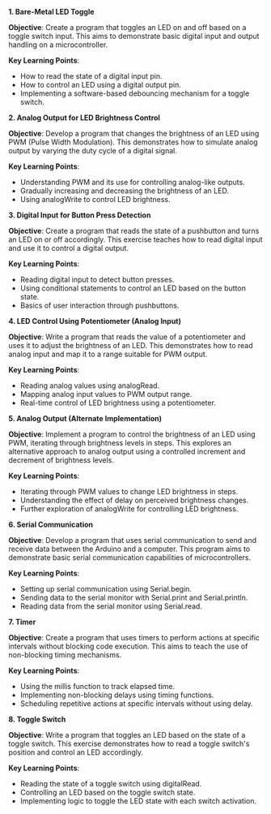 **1\. Bare-Metal LED Toggle**

**Objective**: Create a program that toggles an LED on and off based on a toggle switch input. This aims to demonstrate basic digital input and output handling on a microcontroller.

**Key Learning Points**:

- How to read the state of a digital input pin.
- How to control an LED using a digital output pin.
- Implementing a software-based debouncing mechanism for a toggle switch.

**2\. Analog Output for LED Brightness Control**

**Objective**: Develop a program that changes the brightness of an LED using PWM (Pulse Width Modulation). This demonstrates how to simulate analog output by varying the duty cycle of a digital signal.

**Key Learning Points**:

- Understanding PWM and its use for controlling analog-like outputs.
- Gradually increasing and decreasing the brightness of an LED.
- Using analogWrite to control LED brightness.

**3\. Digital Input for Button Press Detection**

**Objective**: Create a program that reads the state of a pushbutton and turns an LED on or off accordingly. This exercise teaches how to read digital input and use it to control a digital output.

**Key Learning Points**:

- Reading digital input to detect button presses.
- Using conditional statements to control an LED based on the button state.
- Basics of user interaction through pushbuttons.

**4\. LED Control Using Potentiometer (Analog Input)**

**Objective**: Write a program that reads the value of a potentiometer and uses it to adjust the brightness of an LED. This demonstrates how to read analog input and map it to a range suitable for PWM output.

**Key Learning Points**:

- Reading analog values using analogRead.
- Mapping analog input values to PWM output range.
- Real-time control of LED brightness using a potentiometer.

**5\. Analog Output (Alternate Implementation)**

**Objective**: Implement a program to control the brightness of an LED using PWM, iterating through brightness levels in steps. This explores an alternative approach to analog output using a controlled increment and decrement of brightness levels.

**Key Learning Points**:

- Iterating through PWM values to change LED brightness in steps.
- Understanding the effect of delay on perceived brightness changes.
- Further exploration of analogWrite for controlling LED brightness.

**6\. Serial Communication**

**Objective**: Develop a program that uses serial communication to send and receive data between the Arduino and a computer. This program aims to demonstrate basic serial communication capabilities of microcontrollers.

**Key Learning Points**:

- Setting up serial communication using Serial.begin.
- Sending data to the serial monitor with Serial.print and Serial.println.
- Reading data from the serial monitor using Serial.read.

**7\. Timer**

**Objective**: Create a program that uses timers to perform actions at specific intervals without blocking code execution. This aims to teach the use of non-blocking timing mechanisms.

**Key Learning Points**:

- Using the millis function to track elapsed time.
- Implementing non-blocking delays using timing functions.
- Scheduling repetitive actions at specific intervals without using delay.

**8\. Toggle Switch**

**Objective**: Write a program that toggles an LED based on the state of a toggle switch. This exercise demonstrates how to read a toggle switch's position and control an LED accordingly.

**Key Learning Points**:

- Reading the state of a toggle switch using digitalRead.
- Controlling an LED based on the toggle switch state.
- Implementing logic to toggle the LED state with each switch activation.
